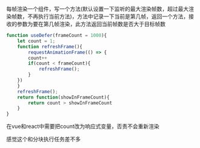 每帧渲染一个组件，写一个方法(默认设置一下监听的最大渲染帧数，超过最大渲染帧数，不再执行当前方法)，方法中记录一下当前是第几帧，返回一个方法，接收的参数为要在第几帧渲染，此方法返回当前帧数是否大于目标帧数

```js
function useDefer(frameCount = 1000){
    let count = 1;
    function refreshFrame(){
        requestAnimationFrame(() => {
        count++
        if(count < frameCount){
            refreshFrame();
        }
    })
    }
    refreshFrame();
    return function(showInFrameCount){
        return count > showInFrameCount
    }
}

```

在vue和react中需要把count改为响应式变量，否责不会重新渲染

感觉这个和分块执行任务差不多
